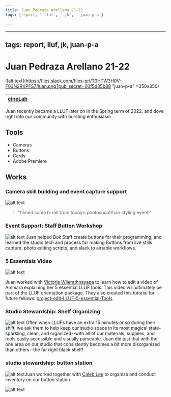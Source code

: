 ```yaml
---
title: Juan Pedraza Arellano 21-22
tags: [report, ' lluf', ' jk', ' juan-p-a']

---
```


---
tags: report, lluf, jk, juan-p-a
---

# Juan Pedraza Arellano 21-22

![alt text](https://files.slack.com/files-pri/T0HTW3H0V-F03N2RKPFS7/juan.png?pub_secret=00f5d85b88 "juan-p-a" =350x350)


| [cineLab](/6t8nQNOJRnG4kaNfJ9hXDA) | 
| -------- | 

   Juan recently became a LLUF later on in the Spring term of 2022, and dove right into our community with bursting enthusiasm

## Tools
* Cameras
* Buttons
* Cards
* Adobe Premiere

## Works

### Camera skill building and event capture support
![alt text](https://files.slack.com/files-pri/T0HTW3H0V-F03D7KT3K2M/image_from_ios.jpg?pub_secret=c7e5be1792)
> "filmed some b-roll from today’s photoshoot/hair styling event!"

### Event Support: Staff Button Workshop
![alt text](https://files.slack.com/files-pri/T0HTW3H0V-F03F8UB1HBL/screen_shot_2022-05-12_at_4.22.38_pm-bw.png?pub_secret=4e94ffbd12)
Juan helped Bok Staff create buttons for their programming, and learned the studio tech and process for making Buttons from live stills capture, photo editing scripts, and slack to airtable workflows.

### 5 Essentials Video
![alt text](https://files.slack.com/files-pri/T0HTW3H0V-F03MVKLTRHC/20220513.0.001_ll.llufinterview.recording_5d4.a.stills.jpg?pub_secret=e20c36b6f9)

Juan worked with [Victoria Wijerathnayapa](/Chpwh9XjTeSktaAoQbrrwQ) to learn how to edit a video of Ammara explaining her 5 essential LLUF tools. This video will ultimately be part of the LLUF orientation package. They also created this tutorial for future fellows: [project-edit-LLUF-5-essential-Tools](/nW-0CBC5RmGO_NiTWlZLIg)

### Studio Stewardship: Shelf Organizing
![alt text](https://files.slack.com/files-pri/T0HTW3H0V-F03G7P8U0RZ/image_from_ios.jpg?pub_secret=742528fe92)
Often when LLUFs have an extra 15 minutes or so during their shift, we ask them to help keep our studio space in its most magical state-sparkling, clean, and organized--with all of our materials, supplies, and tools easily accessible and visually parseable. Juan did just that with the one area on our studio that consistently becomes a bit more disorganized than others--the far right black shelf!

### studio stewardship: button station
![alt text](https://files.slack.com/files-pri/T0HTW3H0V-F03EW5L4BD4/image_from_ios.jpg?pub_secret=d2767cf49f)Juan worked together with [Caleb Lee](/XrGJx-9YQiubHm57IY-bjQ) to organize and conduct inventory on our button station.

![alt text](https://files.slack.com/files-pri/T0HTW3H0V-F03MW9K69KQ/juan-comic.png?pub_secret=91630d1909)
